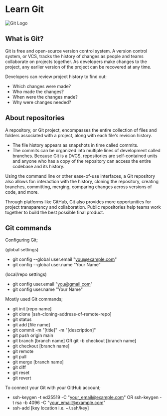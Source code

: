 # Learn Git

![Git Logo](https://upload.wikimedia.org/wikipedia/commons/thumb/e/e0/Git-logo.svg/1280px-Git-logo.svg.png)

## What is Git?
Git is free and open-source version control system. A version control system, or VCS, tracks the history of changes as people and teams collaborate on projects together. As developers make changes to the project, any earlier version of the project can be recovered at any time.

Developers can review project history to find out:
- Which changes were made?
- Who made the changes?
- When were the changes made?
- Why were changes needed?

## About repositories
A repository, or Git project, encompasses the entire collection of files and folders associated with a project, along with each file's revision history. 
- The file history appears as snapshots in time called commits. 
- The commits can be organized into multiple lines of development called branches. 
Because Git is a DVCS, repositories are self-contained units and anyone who has a copy of the repository can access the entire codebase and its history. 

Using the command line or other ease-of-use interfaces, a Git repository also allows for: interaction with the history, cloning the repository, creating branches, committing, merging, comparing changes across versions of code, and more.

Through platforms like GitHub, Git also provides more opportunities for project transparency and collaboration. Public repositories help teams work together to build the best possible final product.

## Git commands

Configuring Git;

(global settings)
- git config --global user.email "you@example.com"
- git config --global user.name "Your Name"

(local/repo settings)
- git config user.email "you@gmail.com"
- git config user.name "Your Name"

Mostly used Git commands;
- git init \[repo name] 
- git clone \[ssh-cloning-address-of-remote-repo]
- git status
- git add \[file name]
- git commit -m "\[title]" -m "\[description]"
- git push origin main
- git branch \[branch name] OR git -b checkout \[branch name]
- git checkout \[branch name]
- git remote
- git pull
- git merge \[branch name]
- git diff
- git reset
- git revert

To connect your Git with your GitHub account;
- ssh-keygen -t ed25519 -C "your_email@example.com" OR ssh-keygen -t rsa -b 4096 -C "your_email@example.com"
- ssh-add \[key location i.e. ~/.ssh/key]
